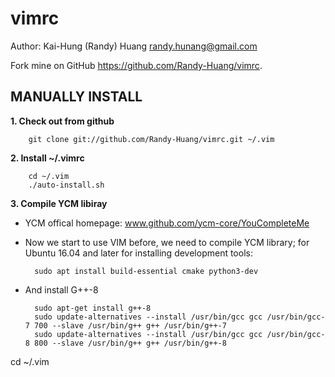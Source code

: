 vimrc
=====
Author: Kai-Hung (Randy) Huang <randy.hunang@gmail.com>

Fork mine on GitHub https://github.com/Randy-Huang/vimrc.

MANUALLY INSTALL
----------------

**1. Check out from github**

        git clone git://github.com/Randy-Huang/vimrc.git ~/.vim

**2. Install ~/.vimrc**  
    
        cd ~/.vim
        ./auto-install.sh
        
**3. Compile YCM libiray**        
* YCM offical homepage: www.github.com/ycm-core/YouCompleteMe
        
* Now we start to use VIM before, we need to compile YCM library; for Ubuntu 16.04 and later for installing development tools:

        sudo apt install build-essential cmake python3-dev
         
* And install G++-8 
       
        sudo apt-get install g++-8
        sudo update-alternatives --install /usr/bin/gcc gcc /usr/bin/gcc-7 700 --slave /usr/bin/g++ g++ /usr/bin/g++-7
        sudo update-alternatives --install /usr/bin/gcc gcc /usr/bin/gcc-8 800 --slave /usr/bin/g++ g++ /usr/bin/g++-8        
                
cd ~/.vim    


